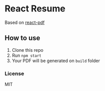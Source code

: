 # React Resume

Based on [react-pdf](https://github.com/diegomura/react-pdf)

## How to use

1. Clone this repo
2. Run `npm start`
3. Your PDF will be generated on `build` folder

### License

MIT
